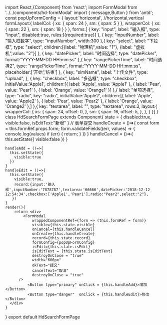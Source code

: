 
import React,{Component} from 'react';
import FormModal from '../../components/hd-formModal'
import { message,Button  } from 'antd';
const popUpFormConfig = {
  layout:'horizontal', //horizontal,vertical
  formLayout:{
    labelCol: { xs: { span: 24 }, sm: { span: 5 } },
    wrapperCol: { xs: { span: 22 }, sm: { span: 18 } }
  },
  forms:[
    {
    key: "input",
    label: "输入框",
    type: "input",
    disabled:true,
    rules:[{required:true}]
  }, {
    key: "inputNumber",
    label: "输入框数字",
    type: "inputNumber",
    width:300
  },{
    key: "select",
    label: "下拉框",
    type: "select",
    children:[{label: "物理机",value: "1"},
      {label: "虚拟机",value: "2"}]
  }, 
  {
    key: "datePicker",
    label: "时间选择",
    type: "datePicker",
    format:"YYYY-MM-DD HH:mm:ss"
  },{
    key: "rangePickerTime",
    label: "时间选择2",
    type: "rangePickerTime",
    format:"YYYY-MM-DD HH:mm:ss",
    placeholder:['开始','结束']
  },
  {
    key: "simName",
    label: "上传文件",
    type: "upload",
  }, {
    key: "checkbox",
    label: "多选框",
    type: "checkbox",
    initialValue:'Apple1',
    children:[{ label: 'Apple', value: 'Apple1' },
    { label: 'Pear', value: 'Pear1' },
    { label: 'Orange', value: 'Orange1' }]
  },{
    label: "单项选择",
    type: "radio",
    key: "radio",
    initialValue:'Apple2',
    children:[{ label: 'Apple', value: 'Apple2' },
    { label: 'Pear', value: 'Pear2' },
    { label: 'Orange', value: 'Orange2' },]
  },{
    key: "textarea",
    label: "",
    type: "textarea",
    rows:3,
    layout:{
      wrapperCol: {
        xs: {
          span: 24,
          offset: 0,
        },
        sm: {
          span: 16,
          offset: 5,
        },
      },
    }
  }]
}
class HdSearchFormPage extends Component{
    state = {
      disabled:true,
      visible:false,
      isEditText:"新增"
    }
    // 表单提交
    handleCreate = ()=>{
      const form = this.formRef.props.form;
      form.validateFields((err, values) => {
        console.log(values)
        if (err) {
          return;
        }
      })
    }
    handleCancel = ()=>{
      this.setState({
        visible:false
      })
    }

    handleAdd = ()=>{
      this.setState({
        visible:true
      })
    }
    handleEdit = ()=>{
      this.setState({
        visible:true,
        record:{input:'输入框',inputNumber:'7878787',textarea:'66666',datePicker:'2018-12-12 12:54:34',checkbox:['Apple1','Pear1'],radio:"Pear2",select:"2"},
       })
    }
    render(){
        return <div>
            <FormModal
                wrappedComponentRef={form => (this.formRef = form)}
                visible={this.state.visible}
                onCancel={this.handleCancel}
                onCreate={this.handleCreate}
                record={this.state.record}
                formConfig={popUpFormConfig}
                isEdit={this.state.isEdit}
                isEditText = {this.state.isEditText}
                destroyOnClose = "true"
                width="600px"
                okText="提交"
                cancelText="取消"
                destroyOnClose = "true"
          />
              <Button type="primary" onClick = {this.handleAdd}>增加</Button>
              <Button type="danger"  onClick = {this.handleEdit}>修改</Button>
      </div>
    }
}
export default HdSearchFormPage